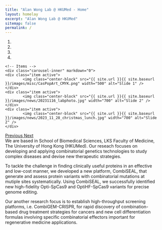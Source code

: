 ```yaml
---
title: "Alan Wong Lab @ HKUMed - Home"
layout: homelay
excerpt: "Alan Wong Lab @ HKUMed"
sitemap: false
permalink: /
---
```



<div markdown="0" id="carousel" class="carousel slide" data-ride="carousel" data-interval="5000" data-pause="hover" >
    <!-- Menu -->
    <ol class="carousel-indicators">
        <li data-target="#carousel" data-slide-to="0" class="active"></li>
        <li data-target="#carousel" data-slide-to="1"></li>
        <li data-target="#carousel" data-slide-to="2"></li>
        <li data-target="#carousel" data-slide-to="3"></li>
    </ol>

    <!-- Items -->
    <div class="carousel-inner" markdown="0">
    <div class="item active">
            <img class="center-block" src="{{ site.url }}{{ site.baseurl }}/images/misc/CasPopArt_CMYK.png" width="500" alt="Slide 1" />
    </div>
    <div class="item active">
            <img class="center-block" src="{{ site.url }}{{ site.baseurl }}/images/news/20231116_labphoto.jpg" width="700" alt="Slide 2" />
    </div>
    <div class="item active">
            <img class="center-block" src="{{ site.url }}{{ site.baseurl }}/images/news/2023_11_28_christmas_lunch.jpg" width="700" alt="Slide 2" />
    </div>    

  <a class="left carousel-control" href="#carousel" role="button" data-slide="prev">
    <span class="glyphicon glyphicon-chevron-left" aria-hidden="true"></span>
    <span class="sr-only">Previous</span>
  </a>
  <a class="right carousel-control" href="#carousel" role="button" data-slide="next">
    <span class="glyphicon glyphicon-chevron-right" aria-hidden="true"></span>
    <span class="sr-only">Next</span>
  </a>
</div>

<div class="col-sm-12" style="text-align: left">
We are based in School of Biomedical Sciences, LKS Faculty of Medicine, The University of Hong Kong (HKUMed). Our reseach focuses on developing and applying combinatorial genetics technologies to study complex diseases and devise new therapeutic strategies. <br>

To tackle the challenge in finding clinically useful proteins in an effective and low-cost manner, we developed a new platform, CombiSEAL, that generate and assess protein variants with combinatorial mutations at mutiple sites systematically. Using CombiSEAL, we successfully identified new high-fidelity Opti-SpCas9 and OptiHF-SpCas9 variants for precise genome editing.<br>


Our another research focus is to establish high-throughput screening platforms, i.e. CombiGEM-CRISPR, for rapid discovery of combination-based drug treatment strategies for cancers and new cell differentiation formulas involving specific combinatorial effectors important for regenerative medicine applications.
</div>


